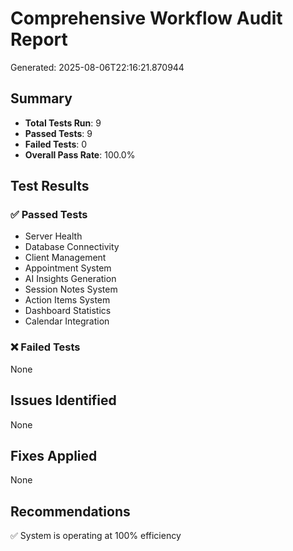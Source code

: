 
# Comprehensive Workflow Audit Report
Generated: 2025-08-06T22:16:21.870944

## Summary
- **Total Tests Run**: 9
- **Passed Tests**: 9
- **Failed Tests**: 0
- **Overall Pass Rate**: 100.0%

## Test Results

### ✅ Passed Tests
- Server Health
- Database Connectivity
- Client Management
- Appointment System
- AI Insights Generation
- Session Notes System
- Action Items System
- Dashboard Statistics
- Calendar Integration

### ❌ Failed Tests
None

## Issues Identified
None

## Fixes Applied
None

## Recommendations
✅ System is operating at 100% efficiency
